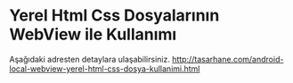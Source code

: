 # Yerel Html Css Dosyalarının WebView ile Kullanımı
Aşağıdaki adresten detaylara ulaşabilirsiniz.
http://tasarhane.com/android-local-webview-yerel-html-css-dosya-kullanimi.html
